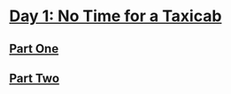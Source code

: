 # [Day 1: No Time for a Taxicab](https://adventofcode.com/2016/day/1)

## [Part One](https://adventofcode.com/2016/day/1#part1)

## [Part Two](https://adventofcode.com/2016/day/1#part2)
